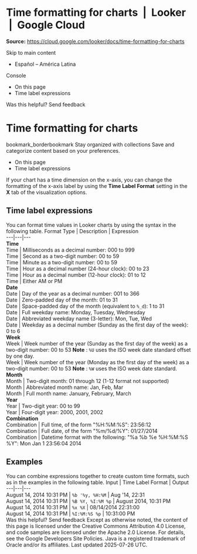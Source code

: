 # Time formatting for charts  |  Looker  |  Google Cloud

**Source:** https://cloud.google.com/looker/docs/time-formatting-for-charts

Skip to main content 
  * Español – América Latina

Console 


  * On this page
  * Time label expressions




Was this helpful?
Send feedback 
#  Time formatting for charts
bookmark_borderbookmark Stay organized with collections  Save and categorize content based on your preferences.
  * On this page
  * Time label expressions


If your chart has a time dimension on the x-axis, you can change the formatting of the x-axis label by using the **Time Label Format** setting in the **X** tab of the visualization options.
## Time label expressions
You can format time values in Looker charts by using the syntax in the following table.
Format Type | Description | Expression  
---|---|---  
**Time**  
Time | Milliseconds as a decimal number: 000 to 999  
Time | Second as a two-digit number: 00 to 59  
Time | Minute as a two-digit number: 00 to 59  
Time | Hour as a decimal number (24-hour clock): 00 to 23  
Time | Hour as a decimal number (12-hour clock): 01 to 12  
Time | Either AM or PM  
**Date**  
Date | Day of the year as a decimal number: 001 to 366  
Date | Zero-padded day of the month: 01 to 31  
Date | Space-padded day of the month (equivalent to `%_d`): 1 to 31  
Date | Full weekday name: Monday, Tuesday, Wednesday  
Date | Abbreviated weekday name (3-letter): Mon, Tue, Wed  
Date | Weekday as a decimal number (Sunday as the first day of the week): 0 to 6  
**Week**  
Week | Week number of the year (Sunday as the first day of the week) as a two-digit number: 00 to 53 **Note** : `%U` uses the ISO week date standard offset by one day.  
Week | Week number of the year (Monday as the first day of the week) as a two-digit number: 00 to 53 **Note** : `%W` uses the ISO week date standard.  
**Month**  
Month | Two-digit month: 01 through 12 (1-12 format not supported)  
Month | Abbreviated month name: Jan, Feb, Mar   
Month | Full month name: January, February, March   
**Year**  
Year | Two-digit year: 00 to 99  
Year | Four-digit year: 2000, 2001, 2002  
**Combination**  
Combination | Full time, of the form "%H:%M:%S": 23:56:12  
Combination | Full date, of the form "%m/%d/%Y": 01/27/2014  
Combination | Datetime format with the following: "%a %b %e %H:%M:%S %Y": Mon Jan 1 23:56:04 2014  
## Examples
You can combine expressions together to create custom time formats, such as in the examples in the following table.
Input | Time Label Format | Output  
---|---|---  
August 14, 2014 10:31 PM | `%b '%y, %H:%M` | Aug '14, 22:31  
August 14, 2014 10:31 PM | `%B %Y, %I:%M %p` | August 2014, 10:31 PM  
August 14, 2014 10:31 PM | `%x %X` | 08/14/2014 22:31:00  
August 14, 2014 10:31 PM | `%I:%M:%S %p` | 10:31:00 PM  
Was this helpful?
Send feedback 
Except as otherwise noted, the content of this page is licensed under the Creative Commons Attribution 4.0 License, and code samples are licensed under the Apache 2.0 License. For details, see the Google Developers Site Policies. Java is a registered trademark of Oracle and/or its affiliates.
Last updated 2025-07-26 UTC.


